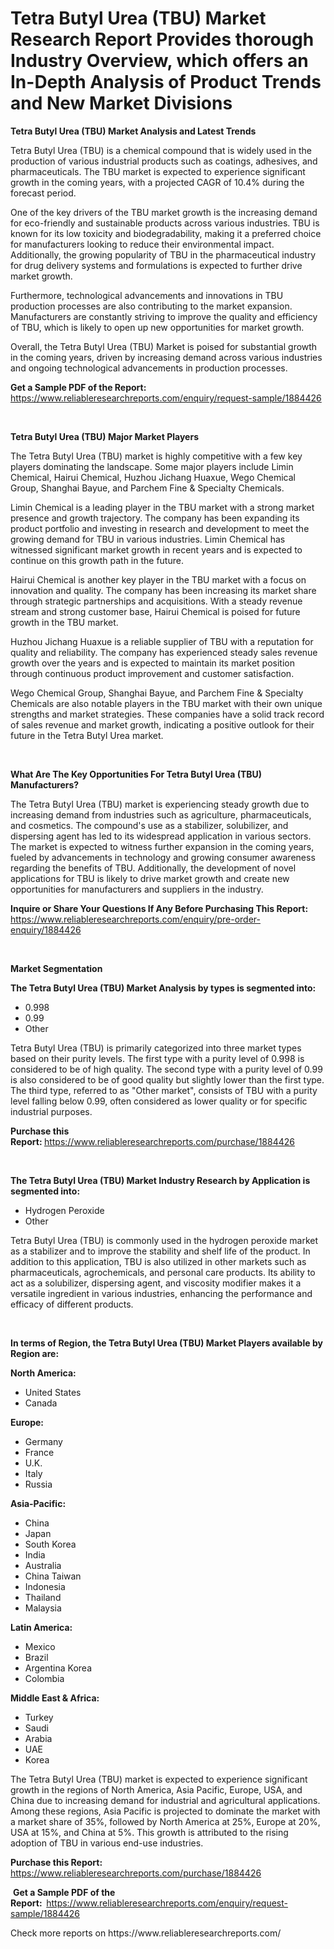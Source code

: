 <p><h1>Tetra Butyl Urea (TBU) Market Research Report Provides thorough Industry Overview, which offers an In-Depth Analysis of Product Trends and New Market Divisions</h1></p><p><strong>Tetra Butyl Urea (TBU) Market Analysis and Latest Trends</strong></p>
<p><p>Tetra Butyl Urea (TBU) is a chemical compound that is widely used in the production of various industrial products such as coatings, adhesives, and pharmaceuticals. The TBU market is expected to experience significant growth in the coming years, with a projected CAGR of 10.4% during the forecast period.</p><p>One of the key drivers of the TBU market growth is the increasing demand for eco-friendly and sustainable products across various industries. TBU is known for its low toxicity and biodegradability, making it a preferred choice for manufacturers looking to reduce their environmental impact. Additionally, the growing popularity of TBU in the pharmaceutical industry for drug delivery systems and formulations is expected to further drive market growth.</p><p>Furthermore, technological advancements and innovations in TBU production processes are also contributing to the market expansion. Manufacturers are constantly striving to improve the quality and efficiency of TBU, which is likely to open up new opportunities for market growth.</p><p>Overall, the Tetra Butyl Urea (TBU) Market is poised for substantial growth in the coming years, driven by increasing demand across various industries and ongoing technological advancements in production processes.</p></p>
<p><strong>Get a Sample PDF of the Report:&nbsp;</strong> <a href="https://www.reliableresearchreports.com/enquiry/request-sample/1884426">https://www.reliableresearchreports.com/enquiry/request-sample/1884426</a></p>
<p>&nbsp;</p>
<p><strong>Tetra Butyl Urea (TBU) Major Market Players</strong></p>
<p><p>The Tetra Butyl Urea (TBU) market is highly competitive with a few key players dominating the landscape. Some major players include Limin Chemical, Hairui Chemical, Huzhou Jichang Huaxue, Wego Chemical Group, Shanghai Bayue, and Parchem Fine & Specialty Chemicals.</p><p>Limin Chemical is a leading player in the TBU market with a strong market presence and growth trajectory. The company has been expanding its product portfolio and investing in research and development to meet the growing demand for TBU in various industries. Limin Chemical has witnessed significant market growth in recent years and is expected to continue on this growth path in the future.</p><p>Hairui Chemical is another key player in the TBU market with a focus on innovation and quality. The company has been increasing its market share through strategic partnerships and acquisitions. With a steady revenue stream and strong customer base, Hairui Chemical is poised for future growth in the TBU market.</p><p>Huzhou Jichang Huaxue is a reliable supplier of TBU with a reputation for quality and reliability. The company has experienced steady sales revenue growth over the years and is expected to maintain its market position through continuous product improvement and customer satisfaction.</p><p>Wego Chemical Group, Shanghai Bayue, and Parchem Fine & Specialty Chemicals are also notable players in the TBU market with their own unique strengths and market strategies. These companies have a solid track record of sales revenue and market growth, indicating a positive outlook for their future in the Tetra Butyl Urea market.</p></p>
<p>&nbsp;</p>
<p><strong>What Are The Key Opportunities For Tetra Butyl Urea (TBU) Manufacturers?</strong></p>
<p><p>The Tetra Butyl Urea (TBU) market is experiencing steady growth due to increasing demand from industries such as agriculture, pharmaceuticals, and cosmetics. The compound's use as a stabilizer, solubilizer, and dispersing agent has led to its widespread application in various sectors. The market is expected to witness further expansion in the coming years, fueled by advancements in technology and growing consumer awareness regarding the benefits of TBU. Additionally, the development of novel applications for TBU is likely to drive market growth and create new opportunities for manufacturers and suppliers in the industry.</p></p>
<p><strong>Inquire or Share Your Questions If Any Before Purchasing This Report:</strong> <a href="https://www.reliableresearchreports.com/enquiry/pre-order-enquiry/1884426">https://www.reliableresearchreports.com/enquiry/pre-order-enquiry/1884426</a></p>
<p>&nbsp;</p>
<p><strong>Market Segmentation</strong></p>
<p><strong>The Tetra Butyl Urea (TBU) Market Analysis by types is segmented into:</strong></p>
<p><ul><li>0.998</li><li>0.99</li><li>Other</li></ul></p>
<p><p>Tetra Butyl Urea (TBU) is primarily categorized into three market types based on their purity levels. The first type with a purity level of 0.998 is considered to be of high quality. The second type with a purity level of 0.99 is also considered to be of good quality but slightly lower than the first type. The third type, referred to as "Other market", consists of TBU with a purity level falling below 0.99, often considered as lower quality or for specific industrial purposes.</p></p>
<p><strong>Purchase this Report:&nbsp;</strong><a href="https://www.reliableresearchreports.com/purchase/1884426">https://www.reliableresearchreports.com/purchase/1884426</a></p>
<p>&nbsp;</p>
<p><strong>The Tetra Butyl Urea (TBU) Market Industry Research by Application is segmented into:</strong></p>
<p><ul><li>Hydrogen Peroxide</li><li>Other</li></ul></p>
<p><p>Tetra Butyl Urea (TBU) is commonly used in the hydrogen peroxide market as a stabilizer and to improve the stability and shelf life of the product. In addition to this application, TBU is also utilized in other markets such as pharmaceuticals, agrochemicals, and personal care products. Its ability to act as a solubilizer, dispersing agent, and viscosity modifier makes it a versatile ingredient in various industries, enhancing the performance and efficacy of different products.</p></p>
<p>&nbsp;</p>
<p><strong>In terms of Region, the Tetra Butyl Urea (TBU) Market Players available by Region are:</strong></p>
<p>
    <p> <strong> North America: </strong>
        <ul>
            <li>United States</li>
            <li>Canada</li>
        </ul>
        </p> 
    <p> <strong> Europe: </strong>
        <ul>
            <li>Germany</li>
            <li>France</li>
            <li>U.K.</li>
            <li>Italy</li>
            <li>Russia</li>
        </ul>
        </p> 
    <p> <strong> Asia-Pacific: </strong>
        <ul>
            <li>China</li>
            <li>Japan</li>
            <li>South Korea</li>
            <li>India</li>
            <li>Australia</li>
            <li>China Taiwan</li>
            <li>Indonesia</li>
            <li>Thailand</li>
            <li>Malaysia</li>
        </ul>
        </p> 
    <p> <strong> Latin America: </strong>
        <ul>
            <li>Mexico</li>
            <li>Brazil</li>
            <li>Argentina Korea</li>
            <li>Colombia</li>
        </ul>
        </p> 
    <p> <strong> Middle East & Africa: </strong>
        <ul>
            <li>Turkey</li>
            <li>Saudi</li>
            <li>Arabia</li>
            <li>UAE</li>
            <li>Korea</li>
        </ul>
    </p>
    </p>
<p><p>The Tetra Butyl Urea (TBU) market is expected to experience significant growth in the regions of North America, Asia Pacific, Europe, USA, and China due to increasing demand for industrial and agricultural applications. Among these regions, Asia Pacific is projected to dominate the market with a market share of 35%, followed by North America at 25%, Europe at 20%, USA at 15%, and China at 5%. This growth is attributed to the rising adoption of TBU in various end-use industries.</p></p>
<p><strong>Purchase this Report: </strong><a href="https://www.reliableresearchreports.com/purchase/1884426">https://www.reliableresearchreports.com/purchase/1884426</a></p>
<p>&nbsp;<strong>Get a Sample PDF of the Report:&nbsp;&nbsp;</strong><a href="https://www.reliableresearchreports.com/enquiry/request-sample/1884426">https://www.reliableresearchreports.com/enquiry/request-sample/1884426</a></p>
<p><strong></strong></p>
<p>Check more reports on https://www.reliableresearchreports.com/</p>